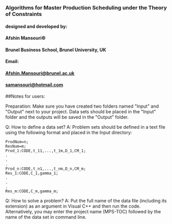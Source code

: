 ### Algorithms for Master Production Scheduling under the Theory of Constraints

####			designed and developed by:
####                           Afshin Mansouri© 
####	    Brunel Business School, Brunel University, UK
####	      	                Email: 
####		    Afshin.Mansouri@brunel.ac.uk
####		       samansouri@hotmail.com


##Notes for users: 

Preparation: Make sure you have created two folders named "Input" and "Output" next to your project.
Data sets should be placed in the "Input" folder and the outputs will be saved in the "Output" folder.

Q: How to define a data set?
A: Problem sets should be defined in a text file using the following format and placed in the Input directory:

```
ProdNum=n;
ResNum=m;
Prod_1:CODE,t_11,...,t_1m,D_1,CM_1;
.
.
.
Prod_n:CODE,t_n1,...,t_nm,D_n,CM_m;
Res_1:CODE,C_1,gamma_1;
.
.
.
Res_m:CODE,C_m,gamma_m;
```

Q: How to solve a problem?
A: Put the full name of the data file (including its extension) as an argument in Visual C++ and then run the code. 
Alternatively, you may enter the project name (MPS-TOC) followed by the name of the data set in command line.
 

